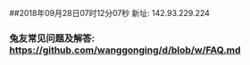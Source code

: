 ##2018年09月28日07时12分07秒 新址: 142.93.229.224
### 兔友常见问题及解答: https://github.com/wanggonging/d/blob/w/FAQ.md
